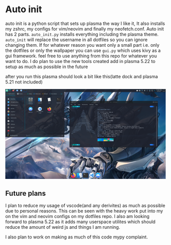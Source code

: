 # Auto init

auto init is a python script that sets up plasma the way I like it, It also installs my zshrc, my configs for vim/neovim and finally my neofetch.conf. Auto init has 2 parts. `auto_init.py` installs everything including the plasma theme. `auto_init` will replace the username in all dotfiles so you can ignore changing them. If for whatever reason you want only a small part i.e. only the dotfiles or only the wallpaper you can use `gui.py` which uses kivy as a gui framework. feel free to use anything from this repo for whatever you want to do. I do plan to use the new tools created add in plasma 5.22 to setup as much as possible in the future

after you run this plasma should look a bit like this(latte dock and plasma 5.21 not included)

![plasma](.github/desktop.png)
## Future plans
I plan to reduce my usage of vscode(and any derivites) as much as possible due to personal reasons. This can be seen with the heavy work put into my on the vim and neovim configs on my dotfiles repo. I also am looking forward to plasma 5.22 as it adds many userspace utilites which should reduce the amount of weird js and things I am running.

I also plan to work on making as much of this code mypy complaint.
